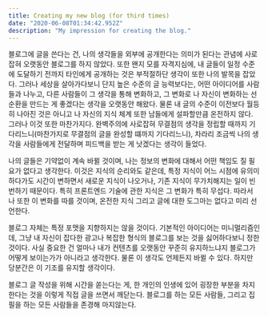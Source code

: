 ```yaml
---
title: Creating my new blog (for third times)
date: "2020-06-08T01:34:42.952Z"
description: "My impression for creating the blog."
---
```


블로그에 글을 쓴다는 건, 나의 생각들을 외부에 공개한다는 의미가 된다는 관념에 사로잡혀 오랫동안 블로그를 하지 않았다. 또한 왠지 모를 자격지심에, 내 글들이 일정 수준에 도달하기 전까지 타인에게 공개하는 것은 부적절하단 생각이 또한 나의 발목을 잡았다. 그러나 세상을 살아가다보니 단지 높은 수준의 글 능력보다는, 어떤 아이디어를 사람들과 나누고, 다른 사람들이 그 생각을 통해 변화하고, 그 변화로 나 자신이 변화하는 선순환을 만드는 게 좋겠다는 생각을 오랫동안 해왔다. 물론 내 글의 수준이 이전보다 월등히 나아진 것은 아니고 나 자신의 지식 체계 또한 남들에게 설파할만큼 온전하지 않다. 그러나 이것 또한 마찬가지다. 완벽주의에 사로잡혀 무결점의 생각을 정립할 때까지 기다리느니(마찬가지로 무결점의 글을 완성할 떄까지 기다리느니), 차라리 조금씩 나의 생각을 사람들에게 전달하며 피드백을 받는 게 낫겠다는 생각이 들었다.

나의 글들은 기약없이 계속 바뀔 것이며, 나는 정보의 변화에 대해서 어떤 책임도 질 필요가 없다고 생각한다. 이것은 지식의 순리와도 같은데, 특정 지식이 어느 시점에 유의미하다가도 시간이 변하면서 새로운 지식이 나오거나, 기존 지식이 무가치해지는 일이 빈번하기 때문이다. 특히 프론트엔드 기술에 관한 지식은 그 변화가 특히 무섭다. 따라서 나 또한 이 변화를 따를 것이며, 온전한 지식 그리고 글에 대한 도그마는 없다고 미리 선언한다.

블로그 자체는 특정 포맷을 지향하지는 않을 것이다. 기본적인 아이디어는 미니멀리즘인데, 그냥 내 자신이 잡다한 광고나 복잡한 형식의 블로그를 보는 것을 싫어하다보니 정한 것이다. 사실 중요한 건 얼마나 내가 컨텐츠를 오랫동안 꾸준히 유지하느냐지 블로그가 어떻게 보이는가가 아니라고 생각한다. 물론 이 생각도 언제든지 바뀔 수 있다. 하지만 당분간은 이 기조를 유지할 생각이다.

블로그 글 작성을 위해 시간을 쏟는다는 게, 한 개인의 인생에 있어 굉장한 부분을 차지한다는 것을 이렇게 직접 글을 쓰면서 깨닫는다. 블로그를 하는 모든 사람들, 그리고 집필을 하는 모든 사람들을 존경해 마지않는다.
